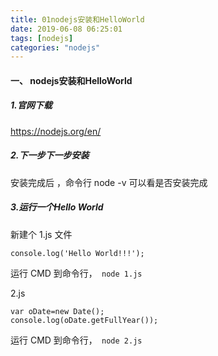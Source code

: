 ```yaml
---
title: 01nodejs安装和HelloWorld
date: 2019-06-08 06:25:01
tags: [nodejs]
categories: "nodejs"
---
```

#### 一、 nodejs安装和HelloWorld
##### 1.官网下载
https://nodejs.org/en/
##### 2.下一步下一步安装
安装完成后 ，命令行 node -v  可以看是否安装完成
##### 3.运行一个Hello World
新建个 1.js 文件
```
console.log('Hello World!!!');
```
运行 CMD 到命令行，``` node 1.js```

2.js
```
var oDate=new Date();
console.log(oDate.getFullYear());
```
运行 CMD 到命令行，``` node 2.js```

